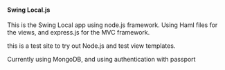 #### Swing Local.js

This is the Swing Local app using node.js framework. Using Haml files for the views, and express.js for the MVC framework.

this is a test site to try out Node.js and test view templates.

Currently using MongoDB, and using authentication with passport
